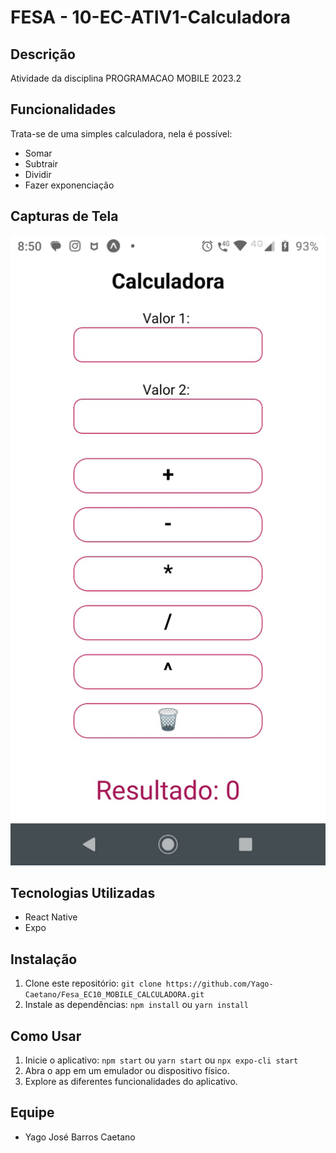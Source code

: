 # FESA - 10-EC-ATIV1-Calculadora

## Descrição

Atividade da disciplina PROGRAMACAO MOBILE 2023.2

## Funcionalidades

Trata-se de uma simples calculadora, nela é possível:

- Somar
- Subtrair
- Dividir
- Fazer exponenciação

## Capturas de Tela

![](./screen_1.jpg)

## Tecnologias Utilizadas

- React Native
- Expo

## Instalação

1. Clone este repositório: `git clone https://github.com/Yago-Caetano/Fesa_EC10_MOBILE_CALCULADORA.git`
2. Instale as dependências: `npm install` ou `yarn install`

## Como Usar

1. Inicie o aplicativo: `npm start` ou `yarn start` ou `npx expo-cli start`
2. Abra o app em um emulador ou dispositivo físico.
3. Explore as diferentes funcionalidades do aplicativo.

## Equipe

- Yago José Barros Caetano

